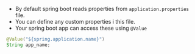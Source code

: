 - By default spring boot reads properties from `application.properties` file.
- You can define any custom properties i this file.
- Your spring boot app can access these using `@Value`
```java
@Value("${spring.application.name}")  
String app_name;
```
